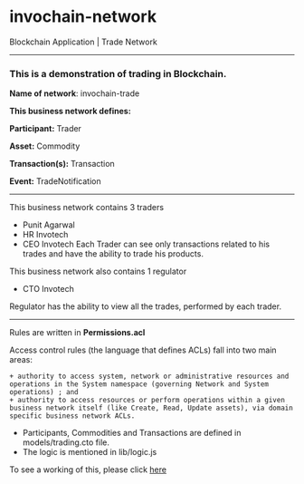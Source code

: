 # invochain-network
Blockchain Application | Trade Network

---

### This is a demonstration of trading in Blockchain.

**Name of network**: invochain-trade

**This business network defines:**

**Participant:** Trader

**Asset:** Commodity

**Transaction(s):** Transaction

**Event:** TradeNotification

---

This business network contains 3 traders
  + Punit Agarwal
  + HR Invotech
  + CEO Invotech
Each Trader can see only transactions related to his trades and have the ability to trade his products.

This business network also contains 1 regulator
  + CTO Invotech
  
Regulator has the ability to view all the trades, performed by each trader.

---
Rules are written in **Permissions.acl**

Access control rules (the language that defines ACLs) fall into two main areas:

    + authority to access system, network or administrative resources and operations in the System namespace (governing Network and System operations) ; and
    + authority to access resources or perform operations within a given business network itself (like Create, Read, Update assets), via domain specific business network ACLs.

+ Participants, Commodities and Transactions are defined in models/trading.cto file.
+ The logic is mentioned in lib/logic.js


To see a working of this, please click [here](https://drive.google.com/open?id=1nEfx5ZhMZ62JhHOQ_fcADsjh-Gb4TgHS)
